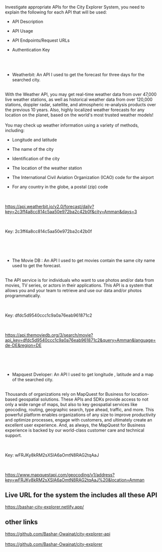 Investigate appropriate APIs for the City Explorer System, you need to explain the following for each API that will be used:
-	API Description
-	API Usage
-	API Endpoints/Request URLs
-	Authentication Key
<br> <br><br><br>


- Weatherbit: An API I used to get the forecast for three days for the searched city.
<br>
With the Weather API, you may get real-time weather data from over 47,000 live weather stations, as well as historical weather data from over 120,000 stations, doppler radar, satellite, and atmospheric re-analysis products over the previous 10 years. Also, highly localized weather forecasts for any location on the planet, based on the world's most trusted weather models!
<br><br>
You may check up weather information using a variety of methods, including:

- Longitude and latitude

- The name of the city

- Identification of the city

- The location of the weather station

- The International Civil Aviation Organization (ICAO) code for the airport

- For any country in the globe, a postal (zip) code



<br><br>
https://api.weatherbit.io/v2.0/forecast/daily?key=2c3ff4a8cc814c5aa50e972ba2c42b0f&city=Amman&days=3 



<br><br>
Key: 2c3ff4a8cc814c5aa50e972ba2c42b0f

<br><br><br>
- The Movie DB :  An API  I used to get movies contain the same city name used to get the forecast.
<br>
The API service is for individuals who want to use photos and/or data from movies, TV series, or actors in their applications. This API is a system that allows you and your team to retrieve and use our data and/or photos programmatically.


<br><br>
Key: dfdc5d9540ccc1c9a0a76eab961871c2

<br><br>
https://api.themoviedb.org/3/search/movie?api_key=dfdc5d9540ccc1c9a0a76eab961871c2&query=Amman&language=de-DE&region=DE 

<br><br><br>
- Mapquest Dveloper: An API  I used to get longitude , latitude and a map of the searched city.
<br>
Thousands of organizations rely on MapQuest for Business for location-based geospatial solutions. These APIs and SDKs provide access to not only a wide range of maps, but also to key geospatial services like geocoding, routing, geographic search, type ahead, traffic, and more.
This powerful platform enables organizations of any size to improve productivity and optimize processes, engage with customers, and ultimately create an excellent user experience. And, as always, the MapQuest for Business experience is backed by our world-class customer care and technical support.


<br><br>
Key: wFRJKy8kRM2sXSlA6aOmtN8RAG2tqAaJ


<br><br>
https://www.mapquestapi.com/geocoding/v1/address?key=wFRJKy8kRM2sXSlA6aOmtN8RAG2tqAaJ%20&location=Amman 

## Live URL for the system the includes all these API
https://bashar-city-explorer.netlify.app/ 

## other  links 
https://github.com/Bashar-Owainat/city-explorer-api
<br><br>
https://github.com/Bashar-Owainat/city-explorer